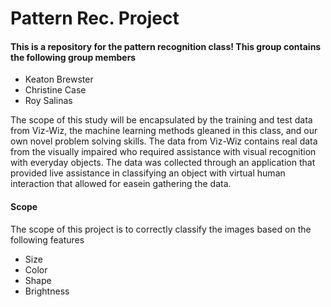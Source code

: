 # Pattern Rec. Project
#### This is a repository for the pattern recognition class! This group contains the following group members
- Keaton Brewster
- Christine Case
- Roy Salinas

The scope of this study will be encapsulated by the training and test data from Viz-Wiz, the machine learning methods gleaned in this class, and our own novel problem solving skills. The data from Viz-Wiz contains real data from the visually impaired who required assistance with visual recognition with everyday objects. The data was collected through an application that provided live assistance in classifying an object with virtual human interaction that allowed for easein gathering the data.

#### Scope 
The scope of this project is to correctly classify the images based on the following features 
- Size
- Color
- Shape 
- Brightness

